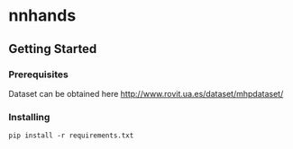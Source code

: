 # nnhands

## Getting Started

### Prerequisites

Dataset can be obtained here
http://www.rovit.ua.es/dataset/mhpdataset/

### Installing

```
pip install -r requirements.txt
```
